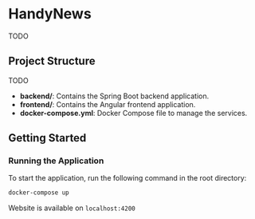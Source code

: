 # HandyNews

TODO

## Project Structure

TODO

- **backend/**: Contains the Spring Boot backend application.
- **frontend/**: Contains the Angular frontend application.
- **docker-compose.yml**: Docker Compose file to manage the services.

## Getting Started

### Running the Application

To start the application, run the following command in the root directory:

```sh
docker-compose up
```

Website is available on `localhost:4200`
